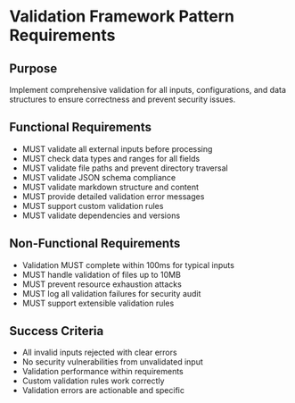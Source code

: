 # Validation Framework Pattern Requirements

## Purpose
Implement comprehensive validation for all inputs, configurations, and data structures to ensure correctness and prevent security issues.

## Functional Requirements

- MUST validate all external inputs before processing
- MUST check data types and ranges for all fields
- MUST validate file paths and prevent directory traversal
- MUST validate JSON schema compliance
- MUST validate markdown structure and content
- MUST provide detailed validation error messages
- MUST support custom validation rules
- MUST validate dependencies and versions

## Non-Functional Requirements

- Validation MUST complete within 100ms for typical inputs
- MUST handle validation of files up to 10MB
- MUST prevent resource exhaustion attacks
- MUST log all validation failures for security audit
- MUST support extensible validation rules

## Success Criteria

- All invalid inputs rejected with clear errors
- No security vulnerabilities from unvalidated input
- Validation performance within requirements
- Custom validation rules work correctly
- Validation errors are actionable and specific